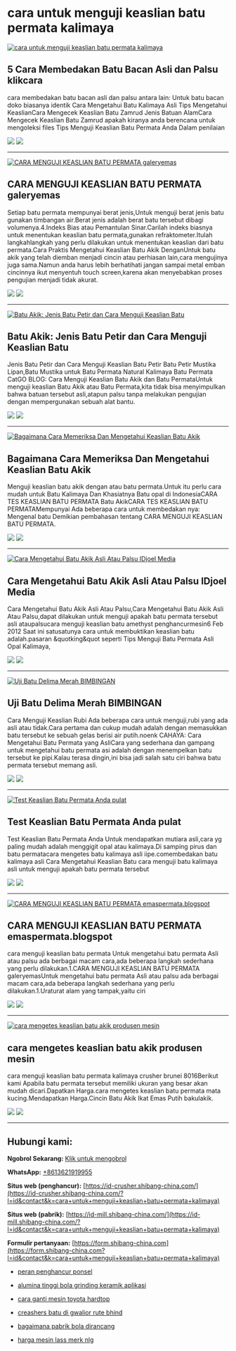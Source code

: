 # cara untuk menguji keaslian batu permata kalimaya

<a href="https://swt.shibang-china.com/?l=id&img&k=cara+untuk+menguji+keaslian+batu+permata+kalimaya" target="_blank">![cara untuk menguji keaslian batu permata kalimaya](http://static.shibang-china.com/all-800x300/957.jpg)</a>

## 5 Cara Membedakan Batu Bacan Asli dan Palsu klikcara
cara membedakan batu bacan asli dan palsu antara lain: Untuk batu bacan doko biasanya identik Cara Mengetahui Batu Kalimaya Asli Tips Mengetahui KeaslianCara Mengecek Keaslian Batu Zamrud Jenis Batuan AlamCara Mengecek Keaslian Batu Zamrud apakah kiranya anda berencana untuk mengoleksi files Tips Menguji Keaslian Batu Permata Anda Dalam penilaian


<a href="https://whatsapp.shibangsoft.com/WhatsApp.php" target="_blank" title="WhatsApp">![](http://static.shibang-china.com/icon/whatsapp.png)</a> <a href="https://swt.shibang-china.com/?l=id&icon&k=cara+untuk+menguji+keaslian+batu+permata+kalimaya" target="_blank">![](http://static.shibang-china.com/icon/chat-id.png)</a>

---

<a href="https://swt.shibang-china.com/?l=id&img&k=cara+untuk+menguji+keaslian+batu+permata+kalimaya" target="_blank">![CARA MENGUJI KEASLIAN BATU PERMATA galeryemas](http://static.shibang-china.com/all-800x300/183.jpg)</a>

## CARA MENGUJI KEASLIAN BATU PERMATA galeryemas
Setiap batu permata mempunyai berat jenis,Untuk menguji berat jenis batu gunakan timbangan air.Berat jenis adalah berat batu tersebut dibagi volumenya.4.Indeks Bias atau Pemantulan Sinar.Carilah indeks biasnya untuk menentukan keaslian batu permata,gunakan refraktometer.Itulah langkahlangkah yang perlu dilakukan untuk menentukan keaslian dari batu permata.Cara Praktis Mengetahui Keaslian Batu Akik DenganUntuk batu akik yang telah diemban menjadi cincin atau perhiasan lain,cara mengujinya juga sama.Namun anda harus lebih berhatihati jangan sampai metal emban cincinnya ikut menyentuh touch screen,karena akan menyebabkan proses pengujian menjadi tidak akurat.


<a href="https://whatsapp.shibangsoft.com/WhatsApp.php" target="_blank" title="WhatsApp">![](http://static.shibang-china.com/icon/whatsapp.png)</a> <a href="https://swt.shibang-china.com/?l=id&icon&k=cara+untuk+menguji+keaslian+batu+permata+kalimaya" target="_blank">![](http://static.shibang-china.com/icon/chat-id.png)</a>

---

<a href="https://swt.shibang-china.com/?l=id&img&k=cara+untuk+menguji+keaslian+batu+permata+kalimaya" target="_blank">![Batu Akik: Jenis Batu Petir dan Cara Menguji Keaslian Batu](http://static.shibang-china.com/all-800x300/1438.jpg)</a>

## Batu Akik: Jenis Batu Petir dan Cara Menguji Keaslian Batu
Jenis Batu Petir dan Cara Menguji Keaslian Batu Petir Batu Petir Mustika Lipan,Batu Mustika untuk Batu Permata Natural Kalimaya Batu Permata CatGO BLOG: Cara Menguji Keaslian Batu Akik dan Batu PermataUntuk menguji keaslian Batu Akik atau Batu Permata,kita tidak bisa menyimpulkan bahwa batuan tersebut asli,atapun palsu tanpa melakukan pengujian dengan mempergunakan sebuah alat bantu.


<a href="https://whatsapp.shibangsoft.com/WhatsApp.php" target="_blank" title="WhatsApp">![](http://static.shibang-china.com/icon/whatsapp.png)</a> <a href="https://swt.shibang-china.com/?l=id&icon&k=cara+untuk+menguji+keaslian+batu+permata+kalimaya" target="_blank">![](http://static.shibang-china.com/icon/chat-id.png)</a>

---

<a href="https://swt.shibang-china.com/?l=id&img&k=cara+untuk+menguji+keaslian+batu+permata+kalimaya" target="_blank">![Bagaimana Cara Memeriksa Dan Mengetahui Keaslian Batu Akik](http://static.shibang-china.com/all-800x300/1033.jpg)</a>

## Bagaimana Cara Memeriksa Dan Mengetahui Keaslian Batu Akik
Menguji keaslian batu akik dengan atau batu permata.Untuk itu perlu cara mudah untuk Batu Kalimaya Dan Khasiatnya Batu opal di IndonesiaCARA TES KEASLIAN BATU PERMATA Batu AkikCARA TES KEASLIAN BATU PERMATAMempunyai Ada beberapa cara untuk membedakan nya: Mengenal batu Demikian pembahasan tentang CARA MENGUJI KEASLIAN BATU PERMATA.


<a href="https://whatsapp.shibangsoft.com/WhatsApp.php" target="_blank" title="WhatsApp">![](http://static.shibang-china.com/icon/whatsapp.png)</a> <a href="https://swt.shibang-china.com/?l=id&icon&k=cara+untuk+menguji+keaslian+batu+permata+kalimaya" target="_blank">![](http://static.shibang-china.com/icon/chat-id.png)</a>

---

<a href="https://swt.shibang-china.com/?l=id&img&k=cara+untuk+menguji+keaslian+batu+permata+kalimaya" target="_blank">![Cara Mengetahui Batu Akik Asli Atau Palsu IDjoel Media](http://static.shibang-china.com/all-800x300/1340.jpg)</a>

## Cara Mengetahui Batu Akik Asli Atau Palsu IDjoel Media
Cara Mengetahui Batu Akik Asli Atau Palsu,Cara Mengetahui Batu Akik Asli Atau Palsu,dapat dilakukan untuk menguji apakah batu permata tersebut asli ataupalsucara menguji keaslian batu amethyst penghancurmesin6 Feb 2012 Saat ini satusatunya cara untuk membuktikan keaslian batu adalah.pasaran &quotking&quot seperti Tips Menguji Batu Permata Asli Opal Kalimaya,


<a href="https://whatsapp.shibangsoft.com/WhatsApp.php" target="_blank" title="WhatsApp">![](http://static.shibang-china.com/icon/whatsapp.png)</a> <a href="https://swt.shibang-china.com/?l=id&icon&k=cara+untuk+menguji+keaslian+batu+permata+kalimaya" target="_blank">![](http://static.shibang-china.com/icon/chat-id.png)</a>

---

<a href="https://swt.shibang-china.com/?l=id&img&k=cara+untuk+menguji+keaslian+batu+permata+kalimaya" target="_blank">![Uji Batu Delima Merah BIMBINGAN](http://static.shibang-china.com/all-800x300/1205.jpg)</a>

## Uji Batu Delima Merah BIMBINGAN
Cara Menguji Keaslian Rubi Ada beberapa cara untuk menguji,rubi yang ada asli atau tidak.Cara pertama dan cukup mudah adalah dengan memasukkan batu tersebut ke sebuah gelas berisi air putih.noenk CAHAYA: Cara Mengetahui Batu Permata yang AsliCara yang sederhana dan gampang untuk mengetahui batu permata asi adalah dengan menempelkan batu tersebut ke pipi.Kalau terasa dingin,ini bisa jadi salah satu ciri bahwa batu permata tersebut memang asli.


<a href="https://whatsapp.shibangsoft.com/WhatsApp.php" target="_blank" title="WhatsApp">![](http://static.shibang-china.com/icon/whatsapp.png)</a> <a href="https://swt.shibang-china.com/?l=id&icon&k=cara+untuk+menguji+keaslian+batu+permata+kalimaya" target="_blank">![](http://static.shibang-china.com/icon/chat-id.png)</a>

---

<a href="https://swt.shibang-china.com/?l=id&img&k=cara+untuk+menguji+keaslian+batu+permata+kalimaya" target="_blank">![Test Keaslian Batu Permata Anda pulat](http://static.shibang-china.com/all-800x300/75.jpg)</a>

## Test Keaslian Batu Permata Anda pulat
Test Keaslian Batu Permata Anda Untuk mendapatkan mutiara asli,cara yg paling mudah adalah menggigit opal atau kalimaya.Di samping pirus dan batu permatacara mengetes batu kalimaya asli iipe.comembedakan batu kalimaya asli Cara Mengetahui Keaslian Batu cara menguji batu kalimaya asli untuk menguji apakah batu permata tersebut


<a href="https://whatsapp.shibangsoft.com/WhatsApp.php" target="_blank" title="WhatsApp">![](http://static.shibang-china.com/icon/whatsapp.png)</a> <a href="https://swt.shibang-china.com/?l=id&icon&k=cara+untuk+menguji+keaslian+batu+permata+kalimaya" target="_blank">![](http://static.shibang-china.com/icon/chat-id.png)</a>

---

<a href="https://swt.shibang-china.com/?l=id&img&k=cara+untuk+menguji+keaslian+batu+permata+kalimaya" target="_blank">![CARA MENGUJI KEASLIAN BATU PERMATA emaspermata.blogspot](http://static.shibang-china.com/all-800x300/507.jpg)</a>

## CARA MENGUJI KEASLIAN BATU PERMATA emaspermata.blogspot
cara menguji keaslian batu permata Untuk mengetahui batu permata Asli atau palsu ada berbagai macam cara,ada beberapa langkah sederhana yang perlu dilakukan.1.CARA MENGUJI KEASLIAN BATU PERMATA galeryemasUntuk mengetahui batu permata Asli atau palsu ada berbagai macam cara,ada beberapa langkah sederhana yang perlu dilakukan.1.Uraturat alam yang tampak,yaitu ciri


<a href="https://whatsapp.shibangsoft.com/WhatsApp.php" target="_blank" title="WhatsApp">![](http://static.shibang-china.com/icon/whatsapp.png)</a> <a href="https://swt.shibang-china.com/?l=id&icon&k=cara+untuk+menguji+keaslian+batu+permata+kalimaya" target="_blank">![](http://static.shibang-china.com/icon/chat-id.png)</a>

---

<a href="https://swt.shibang-china.com/?l=id&img&k=cara+untuk+menguji+keaslian+batu+permata+kalimaya" target="_blank">![cara mengetes keaslian batu akik produsen mesin](http://static.shibang-china.com/all-800x300/900.jpg)</a>

## cara mengetes keaslian batu akik produsen mesin
cara menguji keaslian batu permata kalimaya crusher brunei 8016Berikut kami Apabila batu permata tersebut memiliki ukuran yang besar akan mudah dicari.Dapatkan Harga.cara mengetes keaslian batu permata mata kucing.Mendapatkan Harga.Cincin Batu Akik Ikat Emas Putih bakulakik.

<a href="https://whatsapp.shibangsoft.com/WhatsApp.php" target="_blank" title="WhatsApp">![](http://static.shibang-china.com/icon/whatsapp.png)</a> <a href="https://swt.shibang-china.com/?l=id&icon&k=cara+untuk+menguji+keaslian+batu+permata+kalimaya" target="_blank">![](http://static.shibang-china.com/icon/chat-id.png)</a>

---
## Hubungi kami:

**Ngobrol Sekarang:** [Klik untuk mengobrol](https://swt.shibang-china.com?l=id&contact&k=cara+untuk+menguji+keaslian+batu+permata+kalimaya)

**WhatsApp:**  [+8613621919955](https://whatsapp.shibangsoft.com/WhatsApp.php)

**Situs web (penghancur):** [https://id-crusher.shibang-china.com/](https://id-crusher.shibang-china.com/?l=id&contact&k=cara+untuk+menguji+keaslian+batu+permata+kalimaya)

**Situs web (pabrik):** [https://id-mill.shibang-china.com/](https://id-mill.shibang-china.com/?l=id&contact&k=cara+untuk+menguji+keaslian+batu+permata+kalimaya)

**Formulir pertanyaan:** [https://form.shibang-china.com](https://form.shibang-china.com?l=id&contact&k=cara+untuk+menguji+keaslian+batu+permata+kalimaya)

* [peran penghancur ponsel](../32/peran%20penghancur%20ponsel.md)

* [alumina tinggi bola grinding keramik aplikasi](../34/alumina%20tinggi%20bola%20grinding%20keramik%20aplikasi.md)

* [cara ganti mesin toyota hardtop](../34/cara%20ganti%20mesin%20toyota%20hardtop.md)

* [creashers batu di gwalior rute bhind](../38/creashers%20batu%20di%20gwalior%20rute%20bhind.md)

* [bagaimana pabrik bola dirancang](../39/bagaimana%20pabrik%20bola%20dirancang.md)

* [harga mesin lass merk nlg](../35/harga%20mesin%20lass%20merk%20nlg.md)
